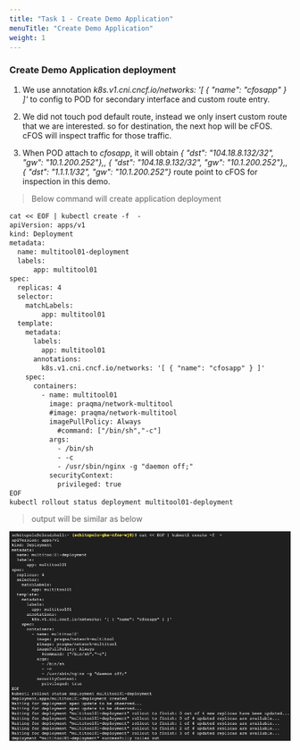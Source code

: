 ```yaml
---
title: "Task 1 - Create Demo Application"
menuTitle: "Create Demo Application"
weight: 1
---
```


### Create Demo Application deployment

1. We use annotation *k8s.v1.cni.cncf.io/networks: '[ { "name": "cfosapp" } ]'* to config to POD for secondary interface and custom route entry.

2. We did not touch pod default route, instead we only insert custom route that we are interested. so for destination, the next hop will be cFOS. cFOS will inspect traffic for those traffic.

3. When POD attach to *cfosapp*, it will obtain *{ "dst": "104.18.8.132/32", "gw": "10.1.200.252"},, { "dst": "104.18.9.132/32", "gw": "10.1.200.252"},, { "dst": "1.1.1.1/32", "gw": "10.1.200.252"}*  route point to cFOS for inspection in this demo. 

> Below command will create application deployment

```
cat << EOF | kubectl create -f  -
apiVersion: apps/v1
kind: Deployment
metadata:
  name: multitool01-deployment
  labels:
      app: multitool01
spec:
  replicas: 4
  selector:
    matchLabels:
        app: multitool01
  template:
    metadata:
      labels:
        app: multitool01
      annotations:
        k8s.v1.cni.cncf.io/networks: '[ { "name": "cfosapp" } ]'
    spec:
      containers:
        - name: multitool01
          image: praqma/network-multitool
          #image: praqma/network-multitool
          imagePullPolicy: Always
            #command: ["/bin/sh","-c"]
          args:
            - /bin/sh
            - -c
            - /usr/sbin/nginx -g "daemon off;"
          securityContext:
            privileged: true
EOF
kubectl rollout status deployment multitool01-deployment
```

> output will be similar as below

![envOutput](demo-app.png)